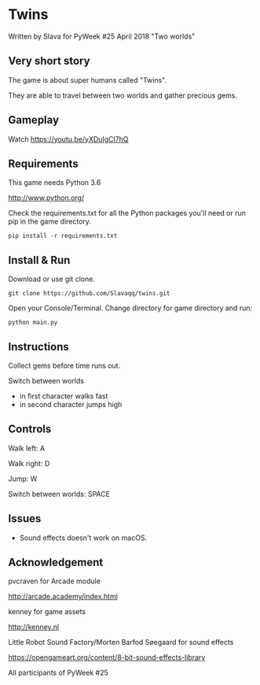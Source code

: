 Twins
=====

Written by Slava for PyWeek #25 April 2018 "Two worlds"

Very short story
---------------

The game is about super humans called "Twins".

They are able to travel between two worlds and gather precious gems.


Gameplay
--------

Watch https://youtu.be/yXDuIgCl7hQ


Requirements
------------

This game needs Python 3.6

http://www.python.org/

Check the requirements.txt for all the Python packages
you'll need or run pip in the game directory.

`pip install -r requirements.txt`


Install & Run 
-------------

Download or use git clone.

`git clone https://github.com/Slavaqq/twins.git`

Open your Console/Terminal. Change directory for game directory and run:

`python main.py`


Instructions
------------

Collect gems before time runs out.

Switch between worlds

- in first character walks fast
- in second character jumps high


Controls
--------

Walk left: A

Walk right: D

Jump: W

Switch between worlds: SPACE


Issues
------

- Sound effects doesn't work on macOS.


Acknowledgement
---------------

pvcraven for Arcade module

http://arcade.academy/index.html

kenney for game assets

http://kenney.nl

Little Robot Sound Factory/Morten Barfod Søegaard for sound effects

https://opengameart.org/content/8-bit-sound-effects-library

All participants of PyWeek #25 

